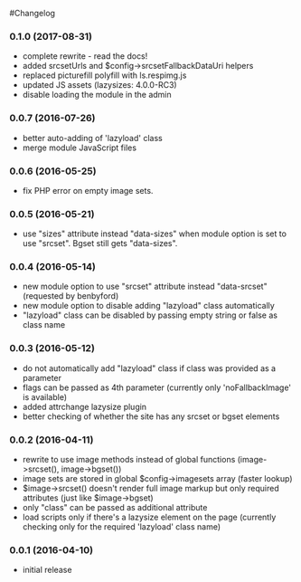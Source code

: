 #Changelog


### 0.1.0 (2017-08-31)

- complete rewrite - read the docs!
- added srcsetUrls and $config->srcsetFallbackDataUri helpers
- replaced picturefill polyfill with ls.respimg.js
- updated JS assets (lazysizes: 4.0.0-RC3)
- disable loading the module in the admin


### 0.0.7 (2016-07-26)

- better auto-adding of 'lazyload' class
- merge module JavaScript files


### 0.0.6 (2016-05-25)

- fix PHP error on empty image sets.


### 0.0.5 (2016-05-21)

- use "sizes" attribute instead "data-sizes" when module option is set to use "srcset". Bgset still gets "data-sizes".


### 0.0.4 (2016-05-14)

- new module option to use "srcset" attribute instead "data-srcset" (requested by benbyford)
- new module option to disable adding "lazyload" class automatically
- "lazyload" class can be disabled by passing empty string or false as class name


### 0.0.3 (2016-05-12)

- do not automatically add "lazyload" class if class was provided as a parameter
- flags can be passed as 4th parameter (currently only 'noFallbackImage' is available)
- added attrchange lazysize plugin
- better checking of whether the site has any srcset or bgset elements



### 0.0.2 (2016-04-11)

- rewrite to use image methods instead of global functions (image->srcset(), image->bgset())
- image sets are stored in global $config->imagesets array (faster lookup)
- $image->srcset() doesn't render full image markup but only required attributes (just like $image->bgset)
- only "class" can be passed as additional attribute
- load scripts only if there's a lazysize element on the page (currently checking only for the required 'lazyload' class name)



### 0.0.1 (2016-04-10)

- initial release
